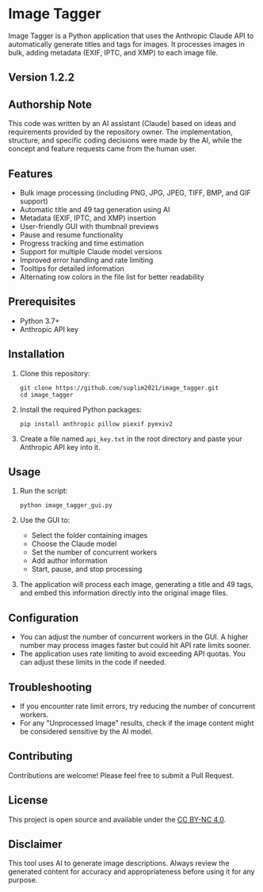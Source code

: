 ﻿# Image Tagger

Image Tagger is a Python application that uses the Anthropic Claude API to automatically generate titles and tags for images. It processes images in bulk, adding metadata (EXIF, IPTC, and XMP) to each image file.

## Version 1.2.2

## Authorship Note

This code was written by an AI assistant (Claude) based on ideas and requirements provided by the repository owner. The implementation, structure, and specific coding decisions were made by the AI, while the concept and feature requests came from the human user.

## Features

- Bulk image processing (including PNG, JPG, JPEG, TIFF, BMP, and GIF support)
- Automatic title and 49 tag generation using AI
- Metadata (EXIF, IPTC, and XMP) insertion
- User-friendly GUI with thumbnail previews
- Pause and resume functionality
- Progress tracking and time estimation
- Support for multiple Claude model versions
- Improved error handling and rate limiting
- Tooltips for detailed information
- Alternating row colors in the file list for better readability

## Prerequisites

- Python 3.7+
- Anthropic API key

## Installation

1. Clone this repository:
   ```
   git clone https://github.com/suplim2021/image_tagger.git
   cd image_tagger
   ```

2. Install the required Python packages:
   ```
   pip install anthropic pillow piexif pyexiv2
   ```

3. Create a file named `api_key.txt` in the root directory and paste your Anthropic API key into it.

## Usage

1. Run the script:
   ```
   python image_tagger_gui.py
   ```

2. Use the GUI to:
   - Select the folder containing images
   - Choose the Claude model
   - Set the number of concurrent workers
   - Add author information
   - Start, pause, and stop processing

3. The application will process each image, generating a title and 49 tags, and embed this information directly into the original image files.

## Configuration

- You can adjust the number of concurrent workers in the GUI. A higher number may process images faster but could hit API rate limits sooner.
- The application uses rate limiting to avoid exceeding API quotas. You can adjust these limits in the code if needed.

## Troubleshooting

- If you encounter rate limit errors, try reducing the number of concurrent workers.
- For any "Unprocessed Image" results, check if the image content might be considered sensitive by the AI model.

## Contributing

Contributions are welcome! Please feel free to submit a Pull Request.

## License

This project is open source and available under the [CC BY-NC 4.0](LICENSE).

## Disclaimer

This tool uses AI to generate image descriptions. Always review the generated content for accuracy and appropriateness before using it for any purpose.